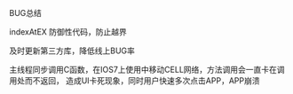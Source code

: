BUG总结

indexAtEX  防御性代码，防止越界

及时更新第三方库，降低线上BUG率

主线程同步调用C函数，在IOS7上使用中移动CELL网络，方法调用会一直卡在调用处而不返回，
造成UI卡死现象，同时用户快速多次点击APP，APP崩溃

